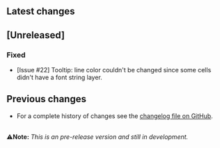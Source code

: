 ## Latest changes

## [Unreleased]

### Fixed

* [Issue #22] Tooltip: line color couldn't be changed since some cells didn't have a font string layer.
&nbsp;

## Previous changes

* For a complete history of changes see the [changelog file on GitHub](https://github.com/erglo/mission-report-button-plus/blob/main/CHANGELOG.md "CHANGELOG.md").

&nbsp;  
⚠️**Note:** _This is an pre-release version and still in development._
